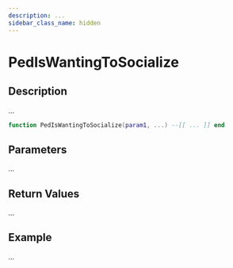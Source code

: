 ```yaml
---
description: ...
sidebar_class_name: hidden
---
```


# PedIsWantingToSocialize

## Description

...

```lua
function PedIsWantingToSocialize(param1, ...) --[[ ... ]] end
```

## Parameters

...

## Return Values

...

## Example

...

